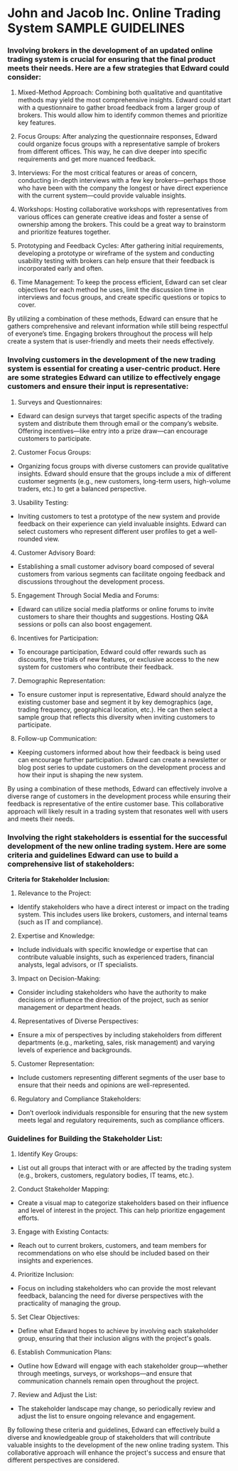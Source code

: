 # John and Jacob Inc. Online Trading System SAMPLE GUIDELINES

### **Involving brokers in the development of an updated online trading system is crucial for ensuring that the final product meets their needs. Here are a few strategies that Edward could consider:**

1. Mixed-Method Approach: Combining both qualitative and quantitative methods may yield the most comprehensive insights. Edward could start with a questionnaire to gather broad feedback from a larger group of brokers. This would allow him to identify common themes and prioritize key features.

2. Focus Groups: After analyzing the questionnaire responses, Edward could organize focus groups with a representative sample of brokers from different offices. This way, he can dive deeper into specific requirements and get more nuanced feedback.

3. Interviews: For the most critical features or areas of concern, conducting in-depth interviews with a few key brokers—perhaps those who have been with the company the longest or have direct experience with the current system—could provide valuable insights.

4. Workshops: Hosting collaborative workshops with representatives from various offices can generate creative ideas and foster a sense of ownership among the brokers. This could be a great way to brainstorm and prioritize features together.

5. Prototyping and Feedback Cycles: After gathering initial requirements, developing a prototype or wireframe of the system and conducting usability testing with brokers can help ensure that their feedback is incorporated early and often.

6. Time Management: To keep the process efficient, Edward can set clear objectives for each method he uses, limit the discussion time in interviews and focus groups, and create specific questions or topics to cover.


By utilizing a combination of these methods, Edward can ensure that he gathers comprehensive and relevant information while still being respectful of everyone’s time. Engaging brokers throughout the process will help create a system that is user-friendly and meets their needs effectively.



### **Involving customers in the development of the new trading system is essential for creating a user-centric product. Here are some strategies Edward can utilize to effectively engage customers and ensure their input is representative:**

1. Surveys and Questionnaires:
- Edward can design surveys that target specific aspects of the trading system and distribute them through email or the company’s website. Offering incentives—like entry into a prize draw—can encourage customers to participate.

2. Customer Focus Groups:
- Organizing focus groups with diverse customers can provide qualitative insights. Edward should ensure that the groups include a mix of different customer segments (e.g., new customers, long-term users, high-volume traders, etc.) to get a balanced perspective.

3. Usability Testing:
- Inviting customers to test a prototype of the new system and provide feedback on their experience can yield invaluable insights. Edward can select customers who represent different user profiles to get a well-rounded view.

4. Customer Advisory Board:
- Establishing a small customer advisory board composed of several customers from various segments can facilitate ongoing feedback and discussions throughout the development process.

5. Engagement Through Social Media and Forums:
- Edward can utilize social media platforms or online forums to invite customers to share their thoughts and suggestions. Hosting Q&A sessions or polls can also boost engagement.

6. Incentives for Participation:
- To encourage participation, Edward could offer rewards such as discounts, free trials of new features, or exclusive access to the new system for customers who contribute their feedback.

7. Demographic Representation:
- To ensure customer input is representative, Edward should analyze the existing customer base and segment it by key demographics (age, trading frequency, geographical location, etc.). He can then select a sample group that reflects this diversity when inviting customers to participate.

8. Follow-up Communication:
- Keeping customers informed about how their feedback is being used can encourage further participation. Edward can create a newsletter or blog post series to update customers on the development process and how their input is shaping the new system.


By using a combination of these methods, Edward can effectively involve a diverse range of customers in the development process while ensuring their feedback is representative of the entire customer base. This collaborative approach will likely result in a trading system that resonates well with users and meets their needs.



### **Involving the right stakeholders is essential for the successful development of the new online trading system. Here are some criteria and guidelines Edward can use to build a comprehensive list of stakeholders:**

**Criteria for Stakeholder Inclusion:**

1. Relevance to the Project:
- Identify stakeholders who have a direct interest or impact on the trading system. This includes users like brokers, customers, and internal teams (such as IT and compliance).

2. Expertise and Knowledge:
- Include individuals with specific knowledge or expertise that can contribute valuable insights, such as experienced traders, financial analysts, legal advisors, or IT specialists.

3. Impact on Decision-Making:
- Consider including stakeholders who have the authority to make decisions or influence the direction of the project, such as senior management or department heads.

4. Representatives of Diverse Perspectives:
- Ensure a mix of perspectives by including stakeholders from different departments (e.g., marketing, sales, risk management) and varying levels of experience and backgrounds.

5. Customer Representation:
- Include customers representing different segments of the user base to ensure that their needs and opinions are well-represented.

6. Regulatory and Compliance Stakeholders:
- Don’t overlook individuals responsible for ensuring that the new system meets legal and regulatory requirements, such as compliance officers.



### **Guidelines for Building the Stakeholder List:**

1. Identify Key Groups:
- List out all groups that interact with or are affected by the trading system (e.g., brokers, customers, regulatory bodies, IT teams, etc.).

2. Conduct Stakeholder Mapping:
- Create a visual map to categorize stakeholders based on their influence and level of interest in the project. This can help prioritize engagement efforts.

3. Engage with Existing Contacts:
- Reach out to current brokers, customers, and team members for recommendations on who else should be included based on their insights and experiences.

4. Prioritize Inclusion:
- Focus on including stakeholders who can provide the most relevant feedback, balancing the need for diverse perspectives with the practicality of managing the group.

5. Set Clear Objectives:
- Define what Edward hopes to achieve by involving each stakeholder group, ensuring that their inclusion aligns with the project's goals.

6. Establish Communication Plans:
- Outline how Edward will engage with each stakeholder group—whether through meetings, surveys, or workshops—and ensure that communication channels remain open throughout the project.

7. Review and Adjust the List:
- The stakeholder landscape may change, so periodically review and adjust the list to ensure ongoing relevance and engagement.


By following these criteria and guidelines, Edward can effectively build a diverse and knowledgeable group of stakeholders that will contribute valuable insights to the development of the new online trading system. This collaborative approach will enhance the project's success and ensure that different perspectives are considered.
